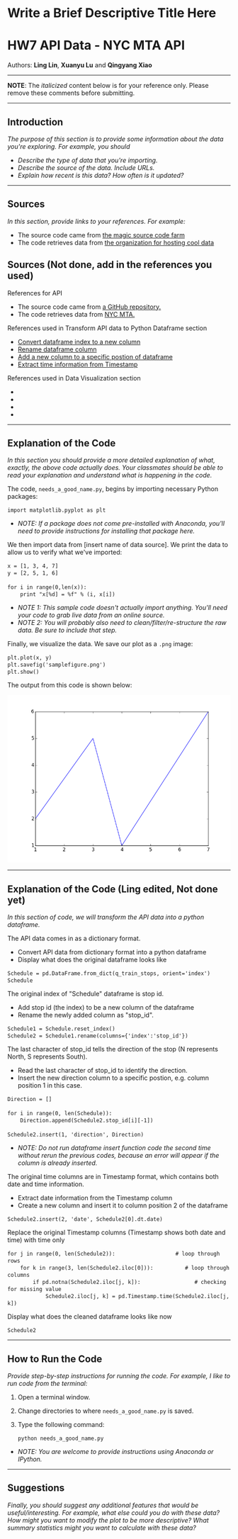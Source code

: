 # Write a Brief Descriptive Title Here
# HW7 API Data - NYC MTA API

Authors:  **Ling Lin**, **Xuanyu Lu** and **Qingyang Xiao**

---

**NOTE**:  The *italicized* content below is for your reference only.  Please remove these comments before submitting.

---

## Introduction
*The purpose of this section is to provide some information about the data you're exploring.  For example, you should*
- *Describe the type of data that you're importing.* 
- *Describe the source of the data.  Include URLs.*  
- *Explain how recent is this data?  How often is it updated?*

---

## Sources
*In this section, provide links to your references.  For example:*
- The source code came from [the magic source code farm](http://www.amagicalnonexistentplace.com)
- The code retrieves data from [the organization for hosting cool data](http://www.anothermagicalnonexistentplace.com)

## Sources (Not done, add in the references you used)

References for API
- The source code came from [a GitHub repository.](https://github.com/nolanbconaway/underground)
- The code retrieves data from [NYC MTA.](https://datamine.mta.info/)

References used in Transform API data to Python Dataframe section
- [Convert dataframe index to a new column](https://thispointer.com/pandas-convert-dataframe-index-into-column-using-dataframe-reset_index-in-python/)
- [Rename dataframe column](https://pandas.pydata.org/pandas-docs/stable/reference/api/pandas.DataFrame.rename.html)
- [Add a new column to a specific postion of dataframe](https://discuss.codecademy.com/t/can-we-add-a-new-column-at-a-specific-position-in-a-pandas-dataframe/355842)
- [Extract time information from Timestamp](https://pandas.pydata.org/pandas-docs/stable/reference/api/pandas.Timestamp.html)

References used in Data Visualization section
- []()
- []()
- []()
- []()

---

## Explanation of the Code
*In this section you should provide a more detailed explanation of what, exactly, the above code actually does.  Your classmates should be able to read your explanation and understand what is happening in the code.*

The code, `needs_a_good_name.py`, begins by importing necessary Python packages:
```
import matplotlib.pyplot as plt
```

- *NOTE:  If a package does not come pre-installed with Anaconda, you'll need to provide instructions for installing that package here.*

We then import data from [insert name of data source].  We print the data to allow us to verify what we've imported:
```
x = [1, 3, 4, 7]
y = [2, 5, 1, 6]

for i in range(0,len(x)):
	print "x[%d] = %f" % (i, x[i])		
```
- *NOTE 1:  This sample code doesn't actually import anything.  You'll need your code to grab live data from an online source.*  
- *NOTE 2:  You will probably also need to clean/filter/re-structure the raw data.  Be sure to include that step.*

Finally, we visualize the data.  We save our plot as a `.png` image:
```
plt.plot(x, y)
plt.savefig('samplefigure.png')	
plt.show()
```

The output from this code is shown below:

![Image of Plot](images/samplefigure.png)

---

## Explanation of the Code (Ling edited, Not done yet)
*In this section of code, we will transform the API data into a python dataframe.*

The API data comes in as a dictionary format.
- Convert API data from dictionary format into a python dataframe
- Display what does the original dataframe looks like
```
Schedule = pd.DataFrame.from_dict(q_train_stops, orient='index')
Schedule
```

The original index of "Schedule" dataframe is stop id.
- Add stop id (the index) to be a new column of the dataframe
- Rename the newly added column as "stop_id".
```
Schedule1 = Schedule.reset_index()
Schedule2 = Schedule1.rename(columns={'index':'stop_id'})
```

The last character of stop_id tells the direction of the stop (N represents North, S represents South).
- Read the last character of stop_id to identify the direction.
- Insert the new direction column to a specific postion, e.g. column position 1 in this case.
```
Direction = []

for i in range(0, len(Schedule)):
    Direction.append(Schedule2.stop_id[i][-1])
    
Schedule2.insert(1, 'direction', Direction)       
```
- *NOTE:  Do not run dataframe insert function code the second time without rerun the previous codes, because an error will appear if the column is already inserted.*

The original time columns are in Timestamp format, which contains both date and time information.
- Extract date information from the Timestamp column
- Create a new column and insert it to column position 2 of the dataframe
```
Schedule2.insert(2, 'date', Schedule2[0].dt.date)
```

Replace the original Timestamp columns (Timestamp shows both date and time) with time only
```
for j in range(0, len(Schedule2)):                   # loop through rows
    for k in range(3, len(Schedule2.iloc[0])):          # loop through columns 
        if pd.notna(Schedule2.iloc[j, k]):                 # checking for missing value
            Schedule2.iloc[j, k] = pd.Timestamp.time(Schedule2.iloc[j, k])
```            

Display what does the cleaned dataframe looks like now
```
Schedule2
```

---

## How to Run the Code
*Provide step-by-step instructions for running the code.  For example, I like to run code from the terminal:*
1. Open a terminal window.

2. Change directories to where `needs_a_good_name.py` is saved.

3. Type the following command:
	```
	python needs_a_good_name.py
	```

- *NOTE: You are welcome to provide instructions using Anaconda or IPython.*

---

## Suggestions
*Finally, you should suggest any additional features that would be useful/interesting.  For example, what else could you do with these data?  How might you want to modify the plot to be more descriptive?  What summary statistics might you want to calculate with these data?*
